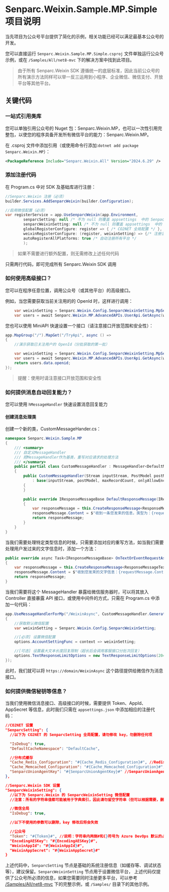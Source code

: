 # Senparc.Weixin.Sample.MP.Simple 项目说明

当先项目为公众号平台提供了简化的示例，相关功能已经可以满足最基本公众号的开发。

您可以直接运行 `Senparc.Weixin.Sample.MP.Simple.csproj` 文件单独运行公众号示例，或在 `/Samples/All/net8-mvc` 下的解决方案中找到此项目。

> 由于所有 Senparc.Weixin SDK 遵循统一的底层标准，因此当前公众号的所有演示方法同样可以举一反三运用到小程序、企业微信、微信支付、开放平台等其他平台。

## 关键代码

### 一站式引用类库

您可以单独引用公众号的 Nuget 包：Senparc.Weixin.MP，也可以一次性引用完整包，以使您的程序具备开发所有微信平台的能力：Senparc.Weixin.MP。

在 .csproj 文件中添加引用（或使用命令行添加:`dotnet add package Senparc.Weixin.MP`）：

``` xml
<PackageReference Include="Senparc.Weixin.All" Version="2024.6.29" />
```

### 添加注册代码

在 Program.cs 中对 SDK 及基础库进行注册：

``` C#
//Senparc.Weixin 注册（必须）
builder.Services.AddSenparcWeixin(builder.Configuration);
```

``` C#
//启用微信配置（必须）
var registerService = app.UseSenparcWeixin(app.Environment,
        senparcSetting: null /* 不为 null 则覆盖 appsettings  中的 SenpacSetting 配置*/,
        senparcWeixinSetting: null /* 不为 null 则覆盖 appsettings  中的 SenpacWeixinSetting 配置*/,
        globalRegisterConfigure: register => { /* CO2NET 全局配置 */ },
        weixinRegisterConfigure: (register, weixinSetting) => {/* 注册公众号或其他平台信息（可以执行多次，注册多个公众号）*/},
        autoRegisterAllPlatforms: true /* 自动注册所有平台 */
        );
```
> 如果不需要进行额外配置，则无需修改上述任何代码

只需两行代码，即可完成所有 Senparc.Weixin SDK 调用

### 如何使用高级接口？

您可以在程序任意位置，调用公众号（或其他平台）的高级接口。

例如，当您需要获取当前关注用的的 OpenId 时，这样进行调用：

``` C#
    var weixinSetting = Senparc.Weixin.Config.SenparcWeixinSetting.MpSetting;
    var users = await Senparc.Weixin.MP.AdvancedAPIs.UserApi.GetAsync(weixinSetting.WeixinAppId, null);
```

您也可以使用 MiniAPI 快速设置一个接口（请注意接口开放范围和安全性）：

``` C#
app.MapGroup("/").MapGet("/TryApi", async () =>
{
    //演示获取已关注用户的 OpenId（分批获取的第一批）

    var weixinSetting = Senparc.Weixin.Config.SenparcWeixinSetting.MpSetting;
    var users = await Senparc.Weixin.MP.AdvancedAPIs.UserApi.GetAsync(weixinSetting.WeixinAppId, null);
    return users.data.openid;
});
```

>提醒：使用时请注意接口开放范围和安全性

### 如何提供消息自动回复能力？

您可以使用 `hMessageHandler` 快速设置消息回复能力

#### 创建消息处理类

创建一个新的类，CustomMessageHander.cs：

``` C#
namespace Senparc.Weixin.Sample.MP
{
    /// <summary>
    /// 自定义MessageHandler
    /// 把MessageHandler作为基类，重写对应请求的处理方法
    /// </summary>
    public partial class CustomMessageHandler : MessageHandler<DefaultMpMessageContext>
    {
        public CustomMessageHandler(Stream inputStream, PostModel postModel, int maxRecordCount = 0, bool onlyAllowEncryptMessage = false, IServiceProvider serviceProvider = null)
            : base(inputStream, postModel, maxRecordCount, onlyAllowEncryptMessage, serviceProvider: serviceProvider)
        {
        }

        public override IResponseMessageBase DefaultResponseMessage(IRequestMessageBase requestMessage)
        {
            var responseMessage = this.CreateResponseMessage<ResponseMessageText>();
            responseMessage.Content = $"收到一条您发来的信息，类型为：{requestMessage.MsgType}";
            return responseMessage;
        }
    }
}
```

当我们需要处理特定类型信息的时候，只需要添加对应的重写方法，如当我们需要处理用户发过来的文字信息时，添加一个方法：

``` C#
public override async Task<IResponseMessageBase> OnTextOrEventRequestAsync(RequestMessageText requestMessage)
{
    var responseMessage = this.CreateResponseMessage<ResponseMessageText>();
    responseMessage.Content = $"收到您发来的文字信息：{requestMessage.Content}";
    return responseMessage;
}
```

当我们需要将这个 MessageHandler 暴露给微信服务器时，可以将其放入 Controller 直接暴露 API 接口，或使用中间件的方式，只需在 Program.cs 中添加一句代码：

``` C#
app.UseMessageHandlerForMp("/WeixinAsync", CustomMessageHandler.GenerateMessageHandler, options =>
{
    //获取默认微信配置
    var weixinSetting = Senparc.Weixin.Config.SenparcWeixinSetting;

    //[必须] 设置微信配置
    options.AccountSettingFunc = context => weixinSetting;

    //[可选] 设置最大文本长度回复限制（超长后会调用客服接口分批次回复）
    options.TextResponseLimitOptions = new TextResponseLimitOptions(2048, weixinSetting.WeixinAppId);
});
```

此时，我们就可以将 `https://domain/WeixinAsync` 这个路径提供给微信作为消息接口。

### 如何提供微信秘钥等信息？

当我们使用微信消息接口、高级接口的时候，需要提供 Token、AppId、AppSecret 等信息，此时我们只需在 `appsettings.json` 中添加相应的注册代码：

``` json
//CO2NET 设置
"SenparcSetting": {
  //以下为 CO2NET 的 SenparcSetting 全局配置，请勿修改 key，勿删除任何项

  "IsDebug": true,
  "DefaultCacheNamespace": "DefaultCache",

  //分布式缓存
  "Cache_Redis_Configuration": "#{Cache_Redis_Configuration}#", //Redis配置
  "Cache_Memcached_Configuration": "#{Cache_Memcached_Configuration}#", //Memcached配置
  "SenparcUnionAgentKey": "#{SenparcUnionAgentKey}#" //SenparcUnionAgentKey
},

//Senparc.Weixin SDK 设置
"SenparcWeixinSetting": {
  //以下为 Senparc.Weixin 的 SenparcWeixinSetting 微信配置
  //注意：所有的字符串值都可能被用于字典索引，因此请勿留空字符串（但可以根据需要，删除对应的整条设置）！

  //微信全局
  "IsDebug": true,

  //以下不使用的参数可以删除，key 修改后将会失效

  //公众号
  "Token": "#{Token}#", //说明：字符串内两侧#和{}符号为 Azure DevOps 默认的占位符格式，如果您有明文信息，请删除同占位符，修改整体字符串，不保留#和{}，如：{"Token": "MyFullToken"}
  "EncodingAESKey": "#{EncodingAESKey}#",
  "WeixinAppId": "#{WeixinAppId}#",
  "WeixinAppSecret": "#{WeixinAppSecret}#"
}
```

上述代码中，`SenparcSetting` 节点是基础的系统注册信息（如缓存等、调试状态等），建议保留。`SenparcWeixinSetting` 节点用于设置微信平台，
上述代码仅提供了公众号所必须的信息，如果您需要同时注册更多平台，可以参考 [/Samples/All/net8-mvc](/Samples/All/net8-mvc/Senparc.Weixin.Sample.Net8/appsettings.json) 下的完整示例，或 `/Samples/` 目录下的其他示例。

